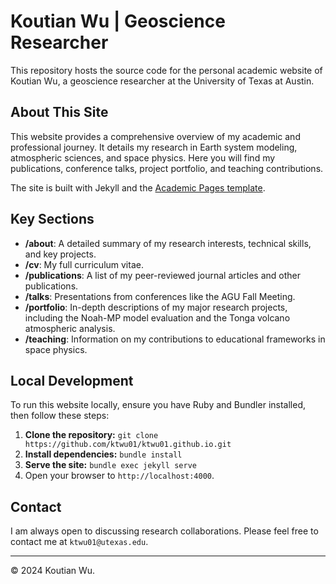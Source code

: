 # Koutian Wu | Geoscience Researcher

This repository hosts the source code for the personal academic website of Koutian Wu, a geoscience researcher at the University of Texas at Austin.

## About This Site

This website provides a comprehensive overview of my academic and professional journey. It details my research in Earth system modeling, atmospheric sciences, and space physics. Here you will find my publications, conference talks, project portfolio, and teaching contributions.

The site is built with Jekyll and the [Academic Pages template](https://github.com/academicpages/academicpages.github.io).

## Key Sections

- **/about**: A detailed summary of my research interests, technical skills, and key projects.
- **/cv**: My full curriculum vitae.
- **/publications**: A list of my peer-reviewed journal articles and other publications.
- **/talks**: Presentations from conferences like the AGU Fall Meeting.
- **/portfolio**: In-depth descriptions of my major research projects, including the Noah-MP model evaluation and the Tonga volcano atmospheric analysis.
- **/teaching**: Information on my contributions to educational frameworks in space physics.

## Local Development

To run this website locally, ensure you have Ruby and Bundler installed, then follow these steps:

1.  **Clone the repository:**
    `git clone https://github.com/ktwu01/ktwu01.github.io.git`
2.  **Install dependencies:**
    `bundle install`
3.  **Serve the site:**
    `bundle exec jekyll serve`
4.  Open your browser to `http://localhost:4000`.

## Contact

I am always open to discussing research collaborations. Please feel free to contact me at `ktwu01@utexas.edu`.

---

© 2024 Koutian Wu.
